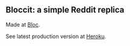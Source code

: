 ## Bloccit: a simple Reddit replica

Made at [Bloc](http://bloc.io).

See latest production version at [Heroku](http://bloccit-austin.herokuapp.com).